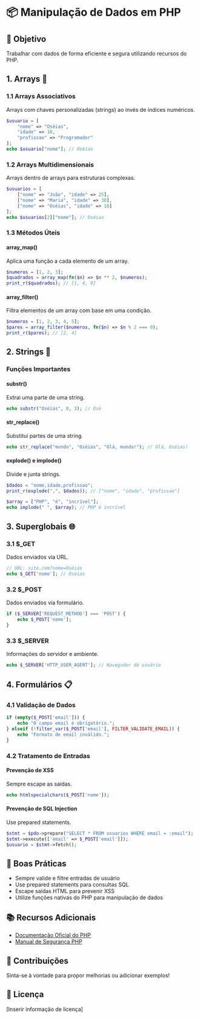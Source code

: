 # 📦 Manipulação de Dados em PHP

## 🎯 Objetivo
Trabalhar com dados de forma eficiente e segura utilizando recursos do PHP.

## 1. Arrays 🔢

### 1.1 Arrays Associativos
Arrays com chaves personalizadas (strings) ao invés de índices numéricos.

```php
$usuario = [
    "nome" => "Oséias",
    "idade" => 18,
    "profissao" => "Programador"
];
echo $usuario["nome"]; // Oséias
```

### 1.2 Arrays Multidimensionais
Arrays dentro de arrays para estruturas complexas.

```php
$usuarios = [
    ["nome" => "João", "idade" => 25],
    ["nome" => "Maria", "idade" => 30],
    ["nome" => "Oséias", "idade" => 18]
];
echo $usuarios[2]["nome"]; // Oséias
```

### 1.3 Métodos Úteis

#### array_map()
Aplica uma função a cada elemento de um array.

```php
$numeros = [1, 2, 3];
$quadrados = array_map(fn($n) => $n ** 2, $numeros);
print_r($quadrados); // [1, 4, 9]
```

#### array_filter()
Filtra elementos de um array com base em uma condição.

```php
$numeros = [1, 2, 3, 4, 5];
$pares = array_filter($numeros, fn($n) => $n % 2 === 0);
print_r($pares); // [2, 4]
```

## 2. Strings 📝

### Funções Importantes

#### substr()
Extrai uma parte de uma string.

```php
echo substr("Oséias", 0, 3); // Osé
```

#### str_replace()
Substitui partes de uma string.

```php
echo str_replace("mundo", "Oséias", "Olá, mundo!"); // Olá, Oséias!
```

#### explode() e implode()
Divide e junta strings.

```php
$dados = "nome,idade,profissao";
print_r(explode(",", $dados)); // ["nome", "idade", "profissao"]

$array = ["PHP", "é", "incrível"];
echo implode(" ", $array); // PHP é incrível
```

## 3. Superglobais 🌐

### 3.1 $_GET
Dados enviados via URL.

```php
// URL: site.com?nome=Oséias
echo $_GET['nome']; // Oséias
```

### 3.2 $_POST
Dados enviados via formulário.

```php
if ($_SERVER['REQUEST_METHOD'] === 'POST') {
    echo $_POST['nome'];
}
```

### 3.3 $_SERVER
Informações do servidor e ambiente.

```php
echo $_SERVER['HTTP_USER_AGENT']; // Navegador do usuário
```

## 4. Formulários 📋

### 4.1 Validação de Dados

```php
if (empty($_POST['email'])) {
    echo "O campo email é obrigatório.";
} elseif (!filter_var($_POST['email'], FILTER_VALIDATE_EMAIL)) {
    echo "Formato de email inválido.";
}
```

### 4.2 Tratamento de Entradas

#### Prevenção de XSS
Sempre escape as saídas.

```php
echo htmlspecialchars($_POST['nome']);
```

#### Prevenção de SQL Injection
Use prepared statements.

```php
$stmt = $pdo->prepare("SELECT * FROM usuarios WHERE email = :email");
$stmt->execute(['email' => $_POST['email']]);
$usuario = $stmt->fetch();
```

## 🚀 Boas Práticas
- Sempre valide e filtre entradas de usuário
- Use prepared statements para consultas SQL
- Escape saídas HTML para prevenir XSS
- Utilize funções nativas do PHP para manipulação de dados

## 📚 Recursos Adicionais
- [Documentação Oficial do PHP](https://www.php.net/manual/pt_BR/)
- [Manual de Segurança PHP](https://www.php.net/manual/pt_BR/security.php)

## 👥 Contribuições
Sinta-se à vontade para propor melhorias ou adicionar exemplos!

## 📄 Licença
[Inserir informação de licença]
